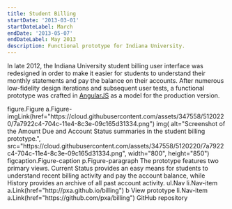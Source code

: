 ```yaml
---
title: Student Billing
startDate: '2013-03-01'
startDateLabel: March
endDate: '2013-05-07'
endDateLabel: May 2013
description: Functional prototype for Indiana University.
---
```


In late 2012, the Indiana University student billing user interface was redesigned in order to make it easier for students to understand their monthly statements and pay the balance on their accounts. After numerous low-fidelity design iterations and subsequent user tests, a functional prototype was crafted in [AngularJS](https://angularjs.org/) as a model for the production version.

<jade>
figure.Figure
  a.Figure-imgLink(href="https://cloud.githubusercontent.com/assets/347558/5120220/7a7922c4-704c-11e4-8c3e-09c165d31334.png")
    img(
      alt="Screenshot of the Amount Due and Account Status summaries in the student billing prototype.",
      src="https://cloud.githubusercontent.com/assets/347558/5120220/7a7922c4-704c-11e4-8c3e-09c165d31334.png", width="800", height="850")
  figcaption.Figure-caption
    p.Figure-paragraph The prototype features two primary views. Current Status provides an easy means for students to understand recent billing activity and pay the account balance, while History provides an archive of all past account activity.
    ul.Nav
      li.Nav-item
        a.Link(href="http://pxa.github.io/billing")
          b View prototype
      li.Nav-item
        a.Link(href="https://github.com/pxa/billing") GitHub repository
</jade>
